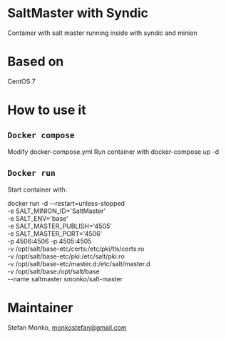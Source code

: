 SaltMaster with Syndic
========

Container with salt master running inside with syndic and minion


Based on
======================
CentOS 7

How to use it
======================

``Docker compose``
-----------------

Modify docker-compose.yml
Run container with docker-compose up -d

``Docker run``
-----------------

Start container with:


docker run -d --restart=unless-stopped \
-e SALT_MINION_ID='SaltMaster' \
-e SALT_ENV='base' \
-e SALT_MASTER_PUBLISH='4505' \
-e SALT_MASTER_PORT='4506' \
-p 4506:4506 -p 4505:4505 \
-v /opt/salt/base-etc/certs:/etc/pki/tls/certs:ro \
-v /opt/salt/base-etc/pki:/etc/salt/pki:ro \
-v /opt/salt/base-etc/master.d:/etc/salt/master.d \
-v /opt/salt/base:/opt/salt/base \
--name saltmaster smonko/salt-master


Maintainer
======================
Stefan Monko, monkostefan@gmail.com
